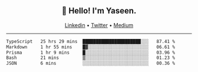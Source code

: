 <h2 align="center">👋 Hello! I'm Yaseen.</h2>
<p align="center">
  <a href="https://www.linkedin.com/in/yaseenkc/">Linkedin</a> •
  <a href="https://twitter.com/yaseeenkc">Twitter</a> •
  <a href="https://medium.com/@yaseen-kc">Medium</a>
</p>


<!--- 🔭 I’m currently working at []() as an  -->
<!--- - 💬 Ask me about **Javascript, React and Git** -->
<!--- - 📫 How to reach me: [@kc.yaseen](https://instagram.com/kc.yaseen) on Instagram -->
<!--- - ⚡ Fun fact: Big Fan of the :zap: emoji -->

-------

<!--START_SECTION:waka-->

```txt
TypeScript   25 hrs 29 mins  ██████████████████████░░░   87.41 %
Markdown     1 hr 55 mins    █▓░░░░░░░░░░░░░░░░░░░░░░░   06.61 %
Prisma       1 hr 9 mins     █░░░░░░░░░░░░░░░░░░░░░░░░   03.96 %
Bash         21 mins         ▒░░░░░░░░░░░░░░░░░░░░░░░░   01.23 %
JSON         6 mins          ░░░░░░░░░░░░░░░░░░░░░░░░░   00.36 %
```

<!--END_SECTION:waka-->
